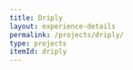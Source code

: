 ```yaml
---
title: Driply
layout: experience-details
permalink: /projects/driply/
type: projects
itemId: driply
---
```


